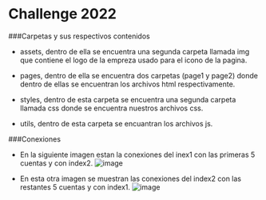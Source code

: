 # Challenge 2022
###Carpetas y sus respectivos contenidos
- assets, dentro de ella se encuentra una segunda carpeta llamada img que contiene el logo de la empreza usado para el icono de la pagina.

- pages, dentro de ella se encuentra dos carpetas (page1 y page2) donde dentro de ellas se encuentran los archivos html respectivamente.

- styles, dentro de esta carpeta se encuentra una segunda carpeta llamada css donde se encuentra nuestros archivos css.

- utils, dentro de esta carpeta se encuantran los archivos js.

###Conexiones
- En la siguiente imagen estan la conexiones del inex1 con las primeras 5 cuentas y con index2.
![image](https://github.com/JavierFC03/Challenge-2022/assets/106478145/feda07fc-625c-489f-8544-8a085398eafb)

- En esta otra imagen se muestran las conexiones del index2 con las restantes 5 cuentas y con index1.
![image](https://github.com/JavierFC03/Challenge-2022/assets/106478145/27cad526-6eb2-4dd7-afdb-d28caa598ac3)



